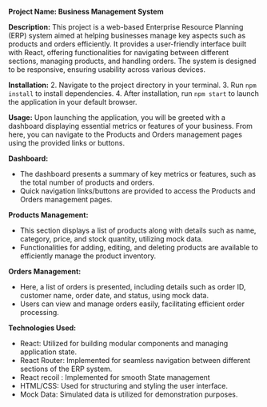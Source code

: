 **Project Name: Business Management System**

**Description:**
This project is a web-based Enterprise Resource Planning (ERP) system aimed at helping businesses manage key aspects such as products and orders efficiently. It provides a user-friendly interface built with React, offering functionalities for navigating between different sections, managing products, and handling orders. The system is designed to be responsive, ensuring usability across various devices.

**Installation:**
2. Navigate to the project directory in your terminal.
3. Run `npm install` to install dependencies.
4. After installation, run `npm start` to launch the application in your default browser.

**Usage:**
Upon launching the application, you will be greeted with a dashboard displaying essential metrics or features of your business. From here, you can navigate to the Products and Orders management pages using the provided links or buttons.

**Dashboard:**
- The dashboard presents a summary of key metrics or features, such as the total number of products and orders.
- Quick navigation links/buttons are provided to access the Products and Orders management pages.

**Products Management:**
- This section displays a list of products along with details such as name, category, price, and stock quantity, utilizing mock data.
- Functionalities for adding, editing, and deleting products are available to efficiently manage the product inventory.

**Orders Management:**
- Here, a list of orders is presented, including details such as order ID, customer name, order date, and status, using mock data.
- Users can view and manage orders easily, facilitating efficient order processing.

**Technologies Used:**
- React: Utilized for building modular components and managing application state.
- React Router: Implemented for seamless navigation between different sections of the ERP system.
- React recoil : Implemented for smooth State management
- HTML/CSS: Used for structuring and styling the user interface.
- Mock Data: Simulated data is utilized for demonstration purposes.
